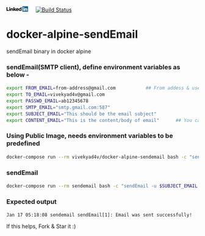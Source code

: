 [![LinkedIn](https://github.com/vivekyad4v/public-images/raw/master/generic/LinkedIn-vivekyad4v.png)](https://www.linkedin.com/in/vivekyad4v/)  &nbsp;   &nbsp;   [![Build Status](https://travis-ci.org/vivekyad4v/docker-alpine-sendEmail.svg?branch=master)](https://travis-ci.org/vivekyad4v/docker-alpine-sendEmail)

# docker-alpine-sendEmail
sendEmail binary in docker alpine

### sendEmail(SMTP client), define environment variables as below - 

```sh
export FROM_EMAIL=from-address@gmail.com           ## From addess & user email for authentication
export TO_EMAIL=vivekyad4v@gmail.com
export PASSWD_EMAIL=ab12345678
export SMTP_EMAIL="smtp.gmail.com:587"
export SUBJECT_EMAIL="This should be the email subject"
export CONTENT_EMAIL="This is the content/body of email"      ## You can give file as a content
```

### Using Public Image, needs environment variables to be predefined

```sh
docker-compose run --rm vivekyad4v/docker-alpine-sendemail bash -c "sendEmail -u $SUBJECT_EMAIL -m $CONTENT_EMAIL -f $FROM_EMAIL -t $TO_EMAIL -s $SMTP_EMAIL -o tls=yes -xu $FROM_EMAIL -xp $PASSWD_EMAIL"
```

### sendEmail 

```sh
docker-compose run --rm sendemail bash -c "sendEmail -u $SUBJECT_EMAIL -m $CONTENT_EMAIL -f $FROM_EMAIL -t $TO_EMAIL -s $SMTP_EMAIL -o tls=yes -xu $FROM_EMAIL -xp $PASSWD_EMAIL"
```

### Expected output 
```
Jan 17 05:18:08 sendemail sendEmail[1]: Email was sent successfully!
```

If this helps, Fork & Star it :)
